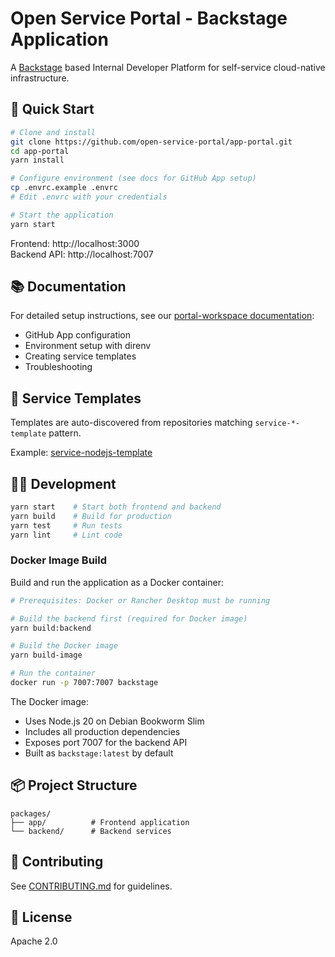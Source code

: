 # Open Service Portal - Backstage Application

A [Backstage](https://backstage.io) based Internal Developer Platform for self-service cloud-native infrastructure.

## 🚀 Quick Start

```bash
# Clone and install
git clone https://github.com/open-service-portal/app-portal.git
cd app-portal
yarn install

# Configure environment (see docs for GitHub App setup)
cp .envrc.example .envrc
# Edit .envrc with your credentials

# Start the application
yarn start
```

Frontend: http://localhost:3000  
Backend API: http://localhost:7007

## 📚 Documentation

For detailed setup instructions, see our [portal-workspace documentation](https://github.com/open-service-portal/portal-workspace):
- GitHub App configuration
- Environment setup with direnv
- Creating service templates
- Troubleshooting

## 🎨 Service Templates

Templates are auto-discovered from repositories matching `service-*-template` pattern.

Example: [service-nodejs-template](https://github.com/open-service-portal/service-nodejs-template)

## 🧑‍💻 Development

```bash
yarn start    # Start both frontend and backend
yarn build    # Build for production
yarn test     # Run tests
yarn lint     # Lint code
```

### Docker Image Build

Build and run the application as a Docker container:

```bash
# Prerequisites: Docker or Rancher Desktop must be running

# Build the backend first (required for Docker image)
yarn build:backend

# Build the Docker image
yarn build-image

# Run the container
docker run -p 7007:7007 backstage
```

The Docker image:
- Uses Node.js 20 on Debian Bookworm Slim
- Includes all production dependencies
- Exposes port 7007 for the backend API
- Built as `backstage:latest` by default

## 📦 Project Structure

```
packages/
├── app/          # Frontend application
└── backend/      # Backend services
```

## 🤝 Contributing

See [CONTRIBUTING.md](CONTRIBUTING.md) for guidelines.

## 📄 License

Apache 2.0